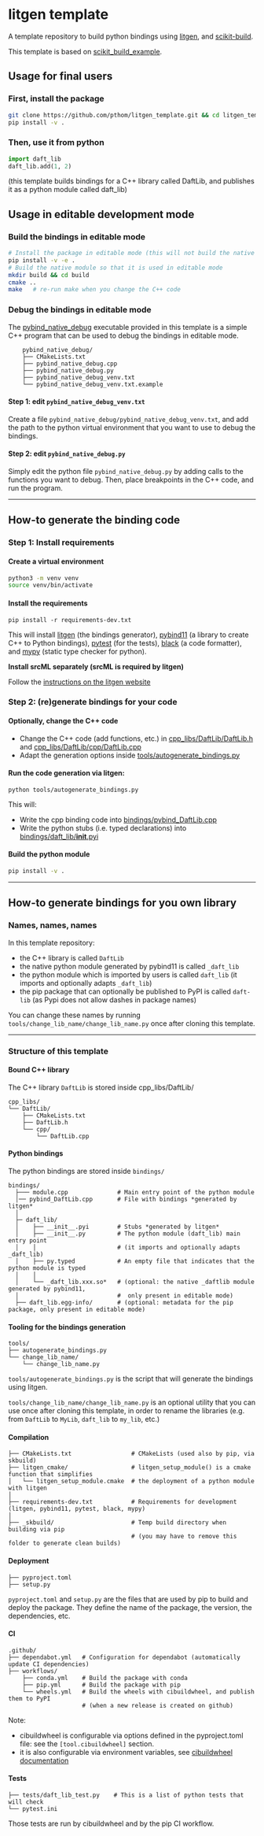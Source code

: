 # litgen template

A template repository to build python bindings using [litgen](https://pthom.github.io/litgen), and [scikit-build](https://scikit-build-core.readthedocs.io/en/latest/getting_started.html). 

This template is based on [scikit_build_example](https://github.com/pybind/scikit_build_example).


## Usage for final users

### First, install the package
```bash
git clone https://github.com/pthom/litgen_template.git && cd litgen_template
pip install -v .
```

### Then, use it from python
```python
import daft_lib
daft_lib.add(1, 2)
```
(this template builds bindings for a C++ library called DaftLib, and publishes it as a python module called daft_lib)


## Usage in editable development mode

### Build the bindings in editable mode
```bash
# Install the package in editable mode (this will not build the native module)
pip install -v -e .
# Build the native module so that it is used in editable mode
mkdir build && cd build 
cmake ..
make   # re-run make when you change the C++ code
```

### Debug the bindings in editable mode

The [pybind_native_debug](https://github.com/pthom/litgen_template/blob/master/pybind_native_debug) executable provided in this template 
is a simple C++ program that can be used to debug the bindings in editable mode.

```
    pybind_native_debug/
    ├── CMakeLists.txt
    ├── pybind_native_debug.cpp
    ├── pybind_native_debug.py
    ├── pybind_native_debug_venv.txt
    └── pybind_native_debug_venv.txt.example
```

#### Step 1: edit `pybind_native_debug_venv.txt`
Create a file `pybind_native_debug/pybind_native_debug_venv.txt`, and add the path to the python virtual environment that you want to use to debug the bindings.

#### Step 2: edit `pybind_native_debug.py`
Simply edit the python file `pybind_native_debug.py` by adding calls to the functions you want to debug. Then, place breakpoints in the C++ code, and run the program.


----------------

## How-to generate the binding code

### Step 1: Install requirements

#### Create a virtual environment
```bash
python3 -m venv venv
source venv/bin/activate
```

#### Install the requirements

```
pip install -r requirements-dev.txt
```
This will install [litgen](https://pthom.github.io/litgen) (the bindings generator), [pybind11](https://pybind11.readthedocs.io/en/stable/) (a library to create C++ to Python bindings), [pytest](https://docs.pytest.org) (for the tests), [black](https://black.readthedocs.io/en/stable/index.html) (a code formatter), and [mypy](https://www.mypy-lang.org/) (static type checker for python).

**Install srcML separately (srcML is required by litgen)**

Follow the [instructions on the litgen website](https://pthom.github.io/litgen/litgen_book/01_05_10_install.html) 

### Step 2: (re)generate bindings for your code

#### Optionally, change the C++ code
- Change the C++ code (add functions, etc.) in [cpp_libs/DaftLib/DaftLib.h](https://github.com/pthom/litgen_template/tree/master/cpp_libs/DaftLib/DaftLib.h) and [cpp_libs/DaftLib/cpp/DaftLib.cpp](https://github.com/pthom/litgen_template/blob/master/cpp_libs/DaftLib/cpp/DaftLib.cpp)
- Adapt the generation options inside [tools/autogenerate_bindings.py](https://github.com/pthom/litgen_template/blob/master/tools/autogenerate_bindings.py)

#### Run the code generation via litgen:

```
python tools/autogenerate_bindings.py
```

This will:
* Write the cpp binding code into [bindings/pybind_DaftLib.cpp](https://github.com/pthom/litgen_template/blob/master/bindings/pybind_DaftLib.cpp)
* Write the python stubs (i.e. typed declarations) into [bindings/daft_lib/__init__.pyi](https://github.com/pthom/litgen_template/blob/master/bindings/daft_lib/__init__.pyi)

#### Build the python module

```bash
pip install -v .
``` 

----------------

## How-to generate bindings for you own library

### Names, names, names

In this template repository:
- the C++ library is called `DaftLib`
- the native python module generated by pybind11 is called `_daft_lib`
- the python module which is imported by users is called `daft_lib` (it imports and optionally adapts `_daft_lib`)
- the pip package that can optionally be published to PyPI is called `daft-lib` (as Pypi does not allow dashes in package names)

You can change these names by running `tools/change_lib_name/change_lib_name.py` once after cloning this template.

----------------

### Structure of this template

#### Bound C++ library
The C++ library `DaftLib` is stored inside cpp_libs/DaftLib/

```
cpp_libs/
└── DaftLib/
    ├── CMakeLists.txt
    ├── DaftLib.h
    └── cpp/
        └── DaftLib.cpp
```

#### Python bindings

The python bindings are stored inside `bindings/`

```
bindings/
  ├─── module.cpp              # Main entry point of the python module
  │── pybind_DaftLib.cpp       # File with bindings *generated by litgen*
  │
  ├─ daft_lib/
  │    ├── __init__.pyi        # Stubs *generated by litgen*
  │    ├── __init__.py         # The python module (daft_lib) main entry point
  │    │                       # (it imports and optionally adapts _daft_lib)
  │    ├── py.typed            # An empty file that indicates that the python module is typed
  │    │
  │    └── _daft_lib.xxx.so*   # (optional: the native _daftlib module generated by pybind11,
  │                            #  only present in editable mode)
  ├── daft_lib.egg-info/       # (optional: metadata for the pip package, only present in editable mode)
```

#### Tooling for the bindings generation
```
tools/
├── autogenerate_bindings.py
└── change_lib_name/
    └── change_lib_name.py
```

`tools/autogenerate_bindings.py` is the script that will generate the bindings using litgen.

`tools/change_lib_name/change_lib_name.py` is an optional utility that you can use once after cloning this template,
in order to rename the libraries (e.g. from `DaftLib` to `MyLib`, `daft_lib` to `my_lib`, etc.)


#### Compilation

```
├── CMakeLists.txt                 # CMakeLists (used also by pip, via skbuild)
├── litgen_cmake/                  # litgen_setup_module() is a cmake function that simplifies
│   └── litgen_setup_module.cmake  # the deployment of a python module with litgen
│
├── requirements-dev.txt           # Requirements for development (litgen, pybind11, pytest, black, mypy)
│
├── _skbuild/                      # Temp build directory when building via pip
                                   # (you may have to remove this folder to generate clean builds) 
```

#### Deployment

```
├── pyproject.toml
├── setup.py
```

`pyproject.toml` and `setup.py` are the files that are used by pip to build and deploy the package.
They define the name of the package, the version, the dependencies, etc.


#### CI

```
.github/
├── dependabot.yml   # Configuration for dependabot (automatically update CI dependencies)
├── workflows/
    ├── conda.yml    # Build the package with conda
    ├── pip.yml      # Build the package with pip
    └── wheels.yml   # Build the wheels with cibuildwheel, and publish them to PyPI
                     # (when a new release is created on github)
```

Note: 
- cibuildwheel is configurable via options defined in the pyproject.toml file: see the `[tool.cibuildwheel]` section.
- it is also configurable via environment variables, see [cibuildwheel documentation](https://cibuildwheel.readthedocs.io/en/stable/options/)

#### Tests

```
├── tests/daft_lib_test.py    # This is a list of python tests that will check
└── pytest.ini
```

Those tests are run by cibuildwheel and by the pip CI workflow.